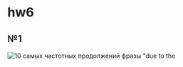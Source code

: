 # hw6
## №1
![10 самых частотных продолжений фразы "due to the](https://github.com/{anatolydontsov}/{hw6}/raw/{master}/{1.png}/1.png)
